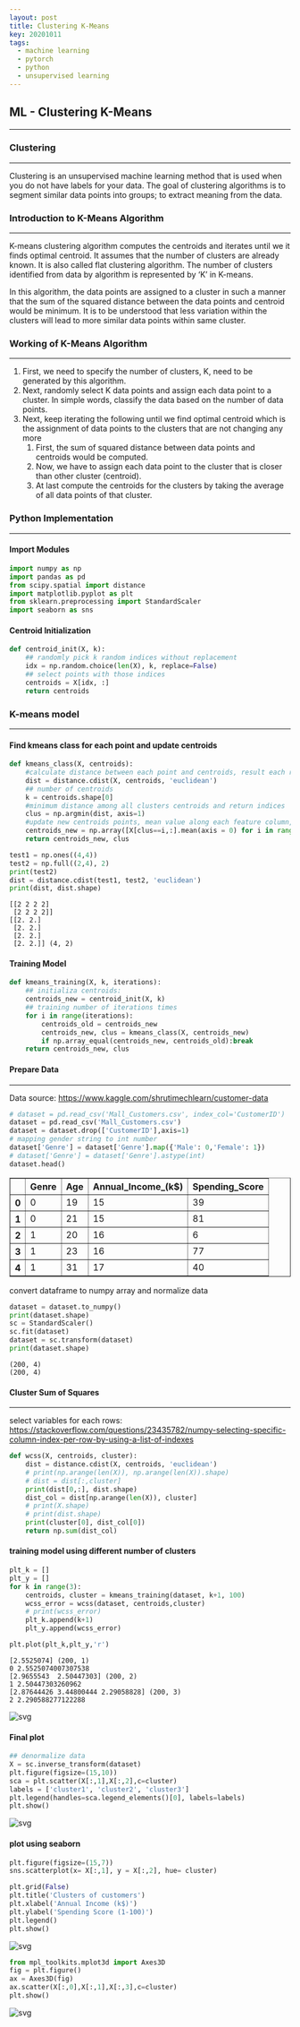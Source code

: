 ```yaml
---
layout: post
title: Clustering K-Means
key: 20201011
tags:
  - machine learning
  - pytorch
  - python
  - unsupervised learning
---
```


## ML - Clustering K-Means
___
### Clustering
___
Clustering is an unsupervised machine learning method that is used when you do not have labels for your data. The goal of clustering algorithms is to segment similar data points into groups; to extract meaning from the data.

### Introduction to K-Means Algorithm
___
K-means clustering algorithm computes the centroids and iterates until we it finds optimal centroid. It assumes that the number of clusters are already known. It is also called flat clustering algorithm. The number of clusters identified from data by algorithm is represented by ‘K’ in K-means.

In this algorithm, the data points are assigned to a cluster in such a manner that the sum of the squared distance between the data points and centroid would be minimum. It is to be understood that less variation within the clusters will lead to more similar data points within same cluster.

### Working of K-Means Algorithm
___
1. First, we need to specify the number of clusters, K, need to be generated by this algorithm.
2. Next, randomly select K data points and assign each data point to a cluster. In simple words, classify the data based on the number of data points.
3. Next, keep iterating the following until we find optimal centroid which is the assignment of data points to the clusters that are not changing any more
    1. First, the sum of squared distance between data points and centroids would be computed.
    2. Now, we have to assign each data point to the cluster that is closer than other cluster (centroid).
    3. At last compute the centroids for the clusters by taking the average of all data points of that cluster.

### Python Implementation
___
#### Import Modules


```python
import numpy as np
import pandas as pd
from scipy.spatial import distance
import matplotlib.pyplot as plt
from sklearn.preprocessing import StandardScaler
import seaborn as sns
```

#### Centroid Initialization


```python
def centroid_init(X, k):
    ## randomly pick k random indices without replacement
    idx = np.random.choice(len(X), k, replace=False)
    ## select points with those indices
    centroids = X[idx, :]
    return centroids
```

### K-means model
___
#### Find kmeans class for each point and update centroids


```python
def kmeans_class(X, centroids):
    #calculate distance between each point and centroids, result each row shows distance for this point to each centroid
    dist = distance.cdist(X, centroids, 'euclidean')
    ## number of centroids
    k = centroids.shape[0]
    #minimum distance among all clusters centroids and return indices
    clus = np.argmin(dist, axis=1)
    #update new centroids points, mean value along each feature column, centroids does not need to be those of points
    centroids_new = np.array([X[clus==i,:].mean(axis = 0) for i in range(k)])
    return centroids_new, clus
```


```python
test1 = np.ones((4,4))
test2 = np.full((2,4), 2)
print(test2)
dist = distance.cdist(test1, test2, 'euclidean')
print(dist, dist.shape)
```

    [[2 2 2 2]
     [2 2 2 2]]
    [[2. 2.]
     [2. 2.]
     [2. 2.]
     [2. 2.]] (4, 2)

#### Training Model

```python
def kmeans_training(X, k, iterations):
    ## initializa centroids:
    centroids_new = centroid_init(X, k)
    ## training number of iterations times
    for i in range(iterations):
        centroids_old = centroids_new
        centroids_new, clus = kmeans_class(X, centroids_new)
        if np.array_equal(centroids_new, centroids_old):break
    return centroids_new, clus
```

#### Prepare Data
___
Data source: https://www.kaggle.com/shrutimechlearn/customer-data


```python
# dataset = pd.read_csv('Mall_Customers.csv', index_col='CustomerID')
dataset = pd.read_csv('Mall_Customers.csv')
dataset = dataset.drop(['CustomerID'],axis=1)
# mapping gender string to int number
dataset['Genre'] = dataset['Genre'].map({'Male': 0,'Female': 1})
# dataset['Genre'] = dataset['Genre'].astype(int)
dataset.head()
```




<div>
<style scoped>
    .dataframe tbody tr th:only-of-type {
        vertical-align: middle;
    }

    .dataframe tbody tr th {
        vertical-align: top;
    }

    .dataframe thead th {
        text-align: right;
    }
</style>
<table border="1" class="dataframe">
  <thead>
    <tr style="text-align: right;">
      <th></th>
      <th>Genre</th>
      <th>Age</th>
      <th>Annual_Income_(k$)</th>
      <th>Spending_Score</th>
    </tr>
  </thead>
  <tbody>
    <tr>
      <th>0</th>
      <td>0</td>
      <td>19</td>
      <td>15</td>
      <td>39</td>
    </tr>
    <tr>
      <th>1</th>
      <td>0</td>
      <td>21</td>
      <td>15</td>
      <td>81</td>
    </tr>
    <tr>
      <th>2</th>
      <td>1</td>
      <td>20</td>
      <td>16</td>
      <td>6</td>
    </tr>
    <tr>
      <th>3</th>
      <td>1</td>
      <td>23</td>
      <td>16</td>
      <td>77</td>
    </tr>
    <tr>
      <th>4</th>
      <td>1</td>
      <td>31</td>
      <td>17</td>
      <td>40</td>
    </tr>
  </tbody>
</table>
</div>



convert dataframe to numpy array and normalize data


```python
dataset = dataset.to_numpy()
print(dataset.shape)
sc = StandardScaler()
sc.fit(dataset)
dataset = sc.transform(dataset)
print(dataset.shape)
```

    (200, 4)
    (200, 4)


#### Cluster Sum of Squares
___
select variables for each rows:
https://stackoverflow.com/questions/23435782/numpy-selecting-specific-column-index-per-row-by-using-a-list-of-indexes

```python
def wcss(X, centroids, cluster):
    dist = distance.cdist(X, centroids, 'euclidean')
    # print(np.arange(len(X)), np.arange(len(X)).shape)
    # dist = dist[:,cluster]
    print(dist[0,:], dist.shape)
    dist_col = dist[np.arange(len(X)), cluster]
    # print(X.shape)
    # print(dist.shape)
    print(cluster[0], dist_col[0])
    return np.sum(dist_col)
```

#### training model using different number of clusters


```python
plt_k = []
plt_y = []
for k in range(3):
    centroids, cluster = kmeans_training(dataset, k+1, 100)
    wcss_error = wcss(dataset, centroids,cluster)
    # print(wcss_error)
    plt_k.append(k+1)
    plt_y.append(wcss_error)

plt.plot(plt_k,plt_y,'r')
```

    [2.5525074] (200, 1)
    0 2.5525074007307538
    [2.9655543  2.50447303] (200, 2)
    1 2.50447303260962
    [2.87644426 3.44800444 2.29058828] (200, 3)
    2 2.290588277122288





    
![svg](https://raw.githubusercontent.com/hadleyhzy34/machine_learning/master/K-means/k_means_from_scratch_files/WCSS.png)
    


#### Final plot


```python
## denormalize data
X = sc.inverse_transform(dataset)
plt.figure(figsize=(15,10))
sca = plt.scatter(X[:,1],X[:,2],c=cluster)
labels = ['cluster1', 'cluster2', 'cluster3']
plt.legend(handles=sca.legend_elements()[0], labels=labels)
plt.show()
```


    
![svg](https://raw.githubusercontent.com/hadleyhzy34/machine_learning/master/K-means/k_means_from_scratch_files/k_means_from_scratch_23_0.png)
    


#### plot using seaborn


```python
plt.figure(figsize=(15,7))
sns.scatterplot(x= X[:,1], y = X[:,2], hue= cluster)

plt.grid(False)
plt.title('Clusters of customers')
plt.xlabel('Annual Income (k$)')
plt.ylabel('Spending Score (1-100)')
plt.legend()
plt.show()
```


    
![svg](https://raw.githubusercontent.com/hadleyhzy34/machine_learning/master/K-means/k_means_from_scratch_files/k_means_from_scratch_25_0.png)
    



```python
from mpl_toolkits.mplot3d import Axes3D
fig = plt.figure()
ax = Axes3D(fig)
ax.scatter(X[:,0],X[:,1],X[:,3],c=cluster)
plt.show()
```


    
![svg](https://raw.githubusercontent.com/hadleyhzy34/machine_learning/master/K-means/k_means_from_scratch_files/k_means_from_scratch_26_0.png)